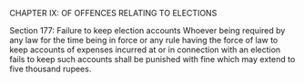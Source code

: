 CHAPTER IX: OF OFFENCES RELATING TO ELECTIONS

Section 177: Failure to keep election accounts
Whoever being required by any law for the time being in force or any rule having the force of law to keep accounts of expenses incurred at or in connection with an election fails to keep such accounts shall be punished with fine which may extend to five thousand rupees.
